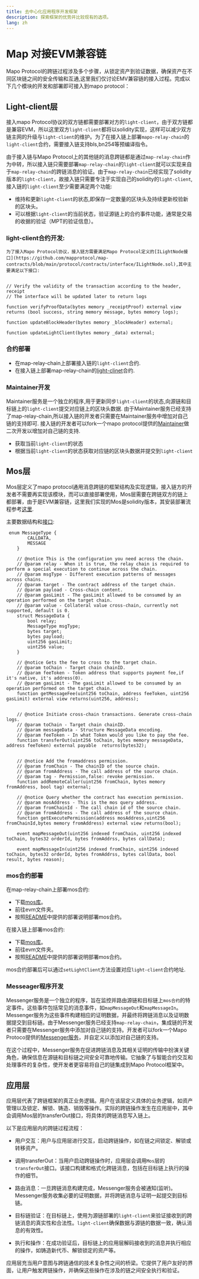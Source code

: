 ```yaml
---
title: 去中心化应用程序开发框架
description: 探索框架的优势并比较现有的选项。
lang: zh
---
```


# Map 对接EVM兼容链

Mapo Protocol的跨链过程涉及多个步骤，从锁定资产到验证数据，确保资产在不同区块链之间的安全传输和互通,这里我们仅讨论EMV兼容链的接入过程。完成以下几个模块的开发和部署即可接入到mapo protocol：

## Light-client层

接入mapo Protocol协议的双方链都需要部署对方的`light-client`，由于双方链都是兼容EVM，所以这里双方`light-client`都将以solidity实现，这样可以减少双方链主网的升级与`light-client`的维护。为了在接入链上部署`mapo-relay-chain`的`light-client`合约，需要接入链支持bls,bn254等预编译指令。

由于接入链与Mapo Protocol上的其他链的消息跨链都是通过`map-relay-chain`作为中转，所以接入链只需要部署`map-relay-chain`的`light-client`就可以实现来自于`map-relay-chain`的跨链消息的验证。由于`map-relay-chain`已经实现了solidity版本的`light-client`，故接入链只需要专注于实现自己的solidity的`light-client`, 接入链的`light-client`至少需要满足两个功能:

+ 维持和更新`light-client`的状态,即保存一定数量的区块头及持续更新校验新的区块头。
+ 可以根据`light-client`的当前状态，验证源链上的合约事件功能，通常是交易的收据的验证（MPT的验证信息）。

### light-client合约开发:

	为了接入Mapo Protocol协议，接入链方需要满足Mapo Protocol定义的[ILightNode接口](https://github.com/mapprotocol/map-contracts/blob/main/protocol/contracts/interface/ILightNode.sol),其中主要满足以下接口:

```solidity

// Verify the validity of the transaction according to the header, receipt
// The interface will be updated later to return logs

function verifyProofData(bytes memory _receiptProof) external view returns (bool success, string memory message, bytes memory logs);

function updateBlockHeader(bytes memory _blockHeader) external;

function updateLightClient(bytes memory _data) external;

``` 

### 合约部署
   
+ 在map-relay-chain上部署接入链的`light-client`合约.
+ 在接入链上部署map-relay-chain的[light-clinet](https://github.com/mapprotocol/map-contracts/tree/main/mapclients)合约.


### Maintainer开发

Maintainer服务是一个独立的程序,用于更新同步`light-client`的状态,向源链和目标链上的`light-client`提交对应链上的区块头数据. 由于Maintainer服务已经支持了map-relay-chain,所以接入链的开发者只需要在Maintainer服务中增加对自己链的支持即可. 接入链的开发者可以fork一个mapo protocol提供的[Maintainer](https://github.com/mapprotocol/compass)做二次开发以增加对自己链的支持.

+ 获取当前`light-client`的状态
+ 根据当前`light-client`的状态获取对应链的区块头数据并提交到`light-client`


## Mos层

Mos层定义了mapo protocol通用消息跨链的框架结构及实现逻辑，接入链方的开发者不需要再实现该模块，而可以直接部署使用，Mos层需要在跨链双方的链上都部署，由于是EVM兼容链，这里我们实现的Mos是solidity版本，其安装部署流程参考[这里](https://github.com/mapprotocol/mapo-service-contracts/blob/main/evm/README.md).

主要数据结构和[接口](https://github.com/mapprotocol/mapo-service-contracts/tree/main/evm/contracts/interface):

```solidity
 enum MessageType {
        CALLDATA,
        MESSAGE
    }

    // @notice This is the configuration you need across the chain.
    // @param relay - When it is true, the relay chain is required to perform a special execution to continue across the chain.
    // @param msgType - Different execution patterns of messages across chains.
    // @param target - The contract address of the target chain.
    // @param payload - Cross-chain content.
    // @param gasLimit - The gasLimit allowed to be consumed by an operation performed on the target chain.
    // @param value - Collateral value cross-chain, currently not supported, default is 0.
    struct MessageData {
        bool relay;
        MessageType msgType;
        bytes target;
        bytes payload;
        uint256 gasLimit;
        uint256 value;
    }

    // @notice Gets the fee to cross to the target chain.
    // @param toChain - Target chain chainID.
    // @param feeToken - Token address that supports payment fee,if it's native, it's address(0).
    // @param gasLimit - The gasLimit allowed to be consumed by an operation performed on the target chain.
    function getMessageFee(uint256 toChain, address feeToken, uint256 gasLimit) external view returns(uint256, address);


    // @notice Initiate cross-chain transactions. Generate cross-chain logs.
    // @param toChain - Target chain chainID.
    // @param messageData - Structure MessageData encoding.
    // @param feeToken - In what Token would you like to pay the fee.
    function transferOut(uint256 toChain, bytes memory messageData, address feeToken) external payable  returns(bytes32);


    // @notice Add the fromaddress permission.
    // @param fromChain - The chainID of the source chain.
    // @param fromAddress - The call address of the source chain.
    // @param tag - Permission,false: revoke permission.
    function addRemoteCaller(uint256 fromChain, bytes memory fromAddress, bool tag) external;

    // @notice Query whether the contract has execution permission.
    // @param mosAddress - This is the mos query address.
    // @param fromChainId - The call chain id of the source chain.
    // @param fromAddress - The call address of the source chain.
    function getExecutePermission(address mosAddress,uint256 fromChainId,bytes memory fromAddress) external view returns(bool);

    event mapMessageOut(uint256 indexed fromChain, uint256 indexed toChain, bytes32 orderId, bytes fromAddrss, bytes callData);

    event mapMessageIn(uint256 indexed fromChain, uint256 indexed toChain, bytes32 orderId, bytes fromAddrss, bytes callData, bool result, bytes reason);
```


### mos合约部署
   
在map-relay-chain上部署mos合约:
+ 下载[mos库](https://github.com/mapprotocol/mapo-service-contracts)。
+ 前往evm文件夹。
+ 按照[README](https://github.com/mapprotocol/mapo-service-contracts/blob/main/evm/README.md)中提供的部署说明部署mos合约。
  
在接入链上部署mos合约:   
+ 下载[mos库](https://github.com/mapprotocol/mapo-service-contracts)。
+ 前往evm文件夹。
+ 按照[README](https://github.com/mapprotocol/mapo-service-contracts/blob/main/evm/README.md)中提供的部署说明部署mos合约。

mos合约部署后可以通过`setLightClient`方法设置对应`light-client`合约地址.


### Messeager程序开发

Messenger服务是一个独立的程序，旨在监控并路由源链和目标链上`mos合约`的特定事件。这些事件包括常见的消息事件，如`mapMessageOut`和`mapMessageIn`。Messenger服务为这些事件构建相应的证明数据，并最终将跨链消息以及证明数据提交到目标链。由于Messenger服务已经支持`map-relay-chain`，集成链的开发者只需要在Messenger服务中添加对自己链的支持。开发者可以fork一个Mapo Protoco提供的[Messenger服务](https://github.com/mapprotocol/compass)，并自定义以添加对自己链的支持。

在这个过程中，Messenger服务在促进跨链消息及其相关证明的传输中扮演关键角色，确保信息在源链和目标链之间安全可靠地传输。它抽象了与智能合约交互和处理事件的复杂性，使开发者更容易将自己的链集成到Mapo Protocol框架中。

## 应用层

应用层代表了跨链框架的真正业务逻辑。用户在该层定义具体的业务逻辑，如资产管理以及锁定、解锁、铸造、销毁等操作。实际的跨链操作发生在应用层中，其中会调用Mos层的transferOut接口，将具体的跨链消息写入链上。

以下是应用层内的跨链过程流程：

+ 用户交互：用户与应用层进行交互，启动跨链操作，如在链之间锁定、解锁或转移资产。

+ 调用transferOut：当用户启动跨链操作时，应用层会调用`Mos`层的`transferOut`接口。该接口构建和格式化跨链消息，包括在目标链上执行的操作的细节。

+ 路由消息：一旦跨链消息构建完成，Messenger服务会被通知(监听)。Messenger服务收集必要的证明数据，并将跨链消息与证明一起提交到目标链。

+ 目标链验证：在目标链上，使用为源链部署的`light-client`来验证接收到的跨链消息的真实性和合法性。`light-client`确保数据与源链的数据一致，确认消息的有效性。

+ 执行和操作：在成功验证后，目标链上的应用层解码接收到的消息并执行相应的操作，如铸造新代币、解锁锁定的资产等。

应用层充当用户意图与跨链通信的技术复杂性之间的桥梁。它提供了用户友好的界面，让用户触发跨链操作，并确保这些操作在涉及的链之间安全执行和验证。






















